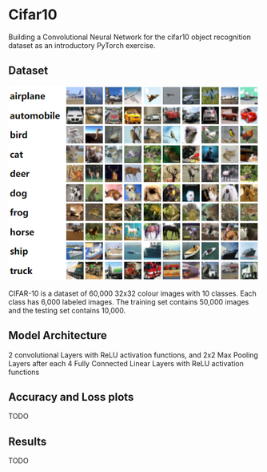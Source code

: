 # Cifar10 
Building a Convolutional Neural Network for the cifar10 object recognition dataset as an introductory PyTorch exercise.

## Dataset
![](./imgs/4fdf2b82-2bc3-4f97-ba51-400322b228b1.png)

CIFAR-10 is a dataset of 60,000 32x32 colour images with 10 classes. Each class has 6,000 labeled images.
The training set contains 50,000 images and the testing set contains 10,000.

## Model Architecture
2 convolutional Layers with ReLU activation functions, and 2x2 Max Pooling Layers after each
4 Fully Connected Linear Layers with ReLU activation functions

## Accuracy and Loss plots
TODO

## Results
TODO